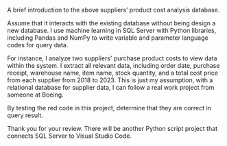A brief introduction to the above suppliers’ product cost analysis database.

Assume that it interacts with the existing database without being design a new database. I use machine learning in SQL Server with Python libraries, including Pandas and NumPy to write variable and parameter language codes for query data.

For instance, I analyze two suppliers' purchase product costs to view data within the system. I extract all relevant data, including order date, purchase receipt, warehouse name, item name, stock quantity, and a total cost price from each supplier from 2018 to 2023. This is just my assumption, with a relational database for supplier data, I can follow a real work project from someone at Boeing.

By testing the red code in this project, determine that they are correct in query result.

Thank you for your review. There will be another Python script project that connects SQL Server to Visual Studio Code.
